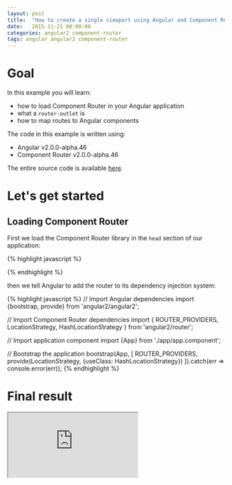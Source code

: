 ```yaml
---
layout: post
title:  "How to create a single viewport using Angular and Component Router"
date:   2015-11-21 00:00:00
categories: angular2 component-router
tags: angular angular2 component-router
---
```


# Goal

In this example you will learn:

- how to load Component Router in your Angular application
- what a `router-outlet` is
- how to map routes to Angular components

The code in this example is written using:

- Angular v2.0.0-alpha.46
- Component Router v2.0.0-alpha.46

The entire source code is available [here](http://plnkr.co/edit/f2SM6AVJTBjL77j81jEA?p=preview).

# Let's get started

## Loading Component Router

First we load the Component Router library in the `head` section of our application:

{% highlight javascript %}
<script src="https://code.angularjs.org/2.0.0-alpha.46/router.dev.js"></script>
{% endhighlight %}

then we tell Angular to add the router to its dependency injection system:

{% highlight javascript %}
// Import Angular dependencies
import {bootstrap, provide} from 'angular2/angular2';

// Import Component Router dependencies
import {
  ROUTER_PROVIDERS,
  LocationStrategy,
  HashLocationStrategy
} from 'angular2/router';

// Import application component
import {App} from './app/app.component';

// Bootstrap the application
bootstrap(App, [
  ROUTER_PROVIDERS,
  provide(LocationStrategy, {useClass: HashLocationStrategy})
]).catch(err => console.error(err));
{% endhighlight %}

# Final result

<iframe class="rbe-iframe--plunk" src="http://embed.plnkr.co/f2SM6AVJTBjL77j81jEA/preview"></iframe>